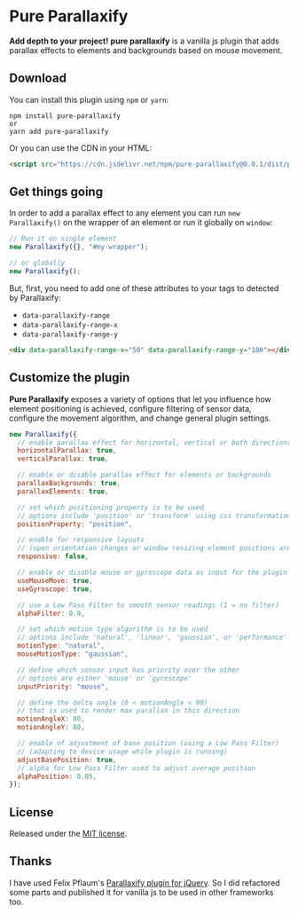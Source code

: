 # Pure Parallaxify

**Add depth to your project!**
**pure parallaxify** is a vanilla js plugin that adds parallax effects to elements and backgrounds based on mouse movement.

## Download

You can install this plugin using `npm` or `yarn`:

```
npm install pure-parallaxify
or
yarn add pure-parallaxify
```

Or you can use the CDN in your HTML:

```html
<script src="https://cdn.jsdelivr.net/npm/pure-parallaxify@0.0.1/dist/pure.parallaxify.js"></script>
```

## Get things going

In order to add a parallax effect to any element you can run `new Parallaxify()` on the wrapper of an element or run it globally on `window`:

```js
// Run it on single element
new Parallaxify({}, "#my-wrapper");

// or globally
new Parallaxify();
```

But, first, you need to add one of these attributes to your tags to detected by Parallaxify:

- `data-parallaxify-range`
- `data-parallaxify-range-x`
- `data-parallaxify-range-y`

```html
<div data-parallaxify-range-x="50" data-parallaxify-range-y="100"></div>
```

## Customize the plugin

**Pure Parallaxify** exposes a variety of options that let you influence how element positioning is achieved, configure filtering of sensor data, configure the movement algorithm, and change general plugin settings.

```js
new Parallaxify({
  // enable parallax effect for horizontal, vertical or both directions
  horizontalParallax: true,
  verticalParallax: true,

  // enable or disable parallax effect for elements or backgrounds
  parallaxBackgrounds: true,
  parallaxElements: true,

  // set which positioning property is to be used
  // options include 'position' or 'transform' using css transformations
  positionProperty: "position",

  // enable for responsive layouts
  // (upon orientation changes or window resizing element positions are reevaluated
  responsive: false,

  // enable or disable mouse or gyroscope data as input for the plugin
  useMouseMove: true,
  useGyroscope: true,

  // use a Low Pass Filter to smooth sensor readings (1 = no filter)
  alphaFilter: 0.9,

  // set which motion type algorithm is to be used
  // options include 'natural', 'linear', 'gaussian', or 'performance'
  motionType: "natural",
  mouseMotionType: "gaussian",

  // define which sensor input has priority over the other
  // options are either 'mouse' or 'gyroscope'
  inputPriority: "mouse",

  // define the delta angle (0 < motionAngle < 90)
  // that is used to render max parallax in this direction
  motionAngleX: 80,
  motionAngleY: 80,

  // enable of adjustment of base position (using a Low Pass Filter)
  // (adapting to device usage while plugin is running)
  adjustBasePosition: true,
  // alpha for Low Pass Filter used to adjust average position
  alphaPosition: 0.05,
});
```

## License

Released under the [MIT license](https://mit-license.org).

## Thanks

I have used Felix Pflaum's [Parallaxify plugin for jQuery](https://github.com/hwthorn/parallaxify). So I did refactored some parts and published it for vanilla js to be used in other frameworks too.
